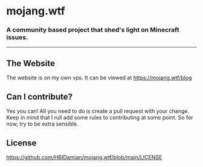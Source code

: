 # mojang.wtf
### A community based project that shed's light on Minecraft issues.
***
## The Website
The website is on my own vps. It can be viewed at https://mojang.wtf/blog

## Can I contribute? 
Yes you can! All you need to do is create a pull request with your change. 
Keep in mind that I rull add some rules to contributing at some point. So for now, try to be extra sensible. 

## License
https://github.com/HBIDamian/mojang.wtf/blob/main/LICENSE
